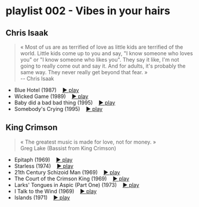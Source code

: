 # playlist 002 - Vibes in your hairs

## Chris Isaak

> « Most of us are as terrified of love as little kids are 
> terrified of the world. Little kids come up to you and say, 
> "I know someone who loves you" or "I know someone who likes you".
> They say it like, I'm not going to really come out and say it. 
> And for adults, it's probably the same way. 
> They never really get beyond that fear. »
> <br/>-- Chris Isaak

- Blue Hotel (1987)
  &nbsp;&nbsp; [▶ play](https://www.youtube.com/watch?v=7rTERqua4Vk)
- Wicked Game (1989) 
  &nbsp;&nbsp; [▶ play](https://www.youtube.com/watch?v=vvvX5QM4z3Y)
- Baby did a bad bad thing (1995) 
  &nbsp;&nbsp; [▶ play](https://www.youtube.com/watch?v=J1ia-OQThno)
- Somebody's Crying (1995) 
  &nbsp;&nbsp; [▶ play](https://www.youtube.com/watch?v=IHHC3XVudjY)




## King Crimson

> « The greatest music is made for love, not for money. »
> <br/>Greg Lake (Bassist from King Crimson)

- Epitaph (1969)
  &nbsp;&nbsp; [▶ play](https://www.youtube.com/watch?v=wjjYTSwA5mQ)
  <!-- long: https://www.youtube.com/watch?v=NURDpnR-cEg -->
- Starless (1974)
  &nbsp;&nbsp; [▶ play](https://www.youtube.com/watch?v=OfR6_V91fG8)
- 21th Century Schizoid Man (1969)
  &nbsp;&nbsp; [▶ play](https://www.youtube.com/watch?v=Cj-H6UkKJFI)
- The Court of the Crimson King (1969)
  &nbsp;&nbsp; [▶ play](https://www.youtube.com/watch?v=eHJ7An2CMB4)
- Larks' Tongues in Aspic (Part One) (1973)
  &nbsp;&nbsp; [▶ play](https://www.youtube.com/watch?v=rlDInWEczd8)
- I Talk to the Wind (1969)
  &nbsp;&nbsp; [▶ play](https://www.youtube.com/watch?v=tJa5sxlvsVg)
- Islands (1971)
  &nbsp;&nbsp; [▶ play](https://www.youtube.com/watch?v=vBgVTSGNE3I)



<!--

Ringo

-->